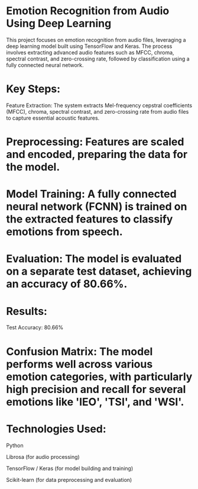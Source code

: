 # Emotion Recognition from Audio Using Deep Learning
This project focuses on emotion recognition from audio files, leveraging a deep learning model built using TensorFlow and Keras. The process involves extracting advanced audio features such as MFCC, chroma, spectral contrast, and zero-crossing rate, followed by classification using a fully connected neural network.

# Key Steps:
Feature Extraction: The system extracts Mel-frequency cepstral coefficients (MFCC), chroma, spectral contrast, and zero-crossing rate from audio files to capture essential acoustic features.

# Preprocessing: Features are scaled and encoded, preparing the data for the model.

# Model Training: A fully connected neural network (FCNN) is trained on the extracted features to classify emotions from speech.

# Evaluation: The model is evaluated on a separate test dataset, achieving an accuracy of 80.66%.

# Results:
Test Accuracy: 80.66%

# Confusion Matrix: The model performs well across various emotion categories, with particularly high precision and recall for several emotions like 'IEO', 'TSI', and 'WSI'.

# Technologies Used:
Python

Librosa (for audio processing)

TensorFlow / Keras (for model building and training)

Scikit-learn (for data preprocessing and evaluation)

